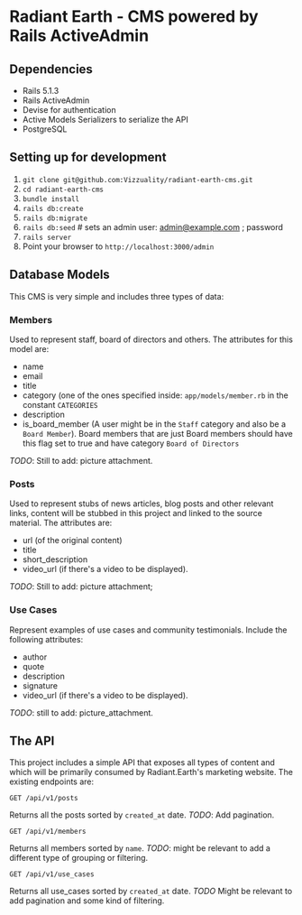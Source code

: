 # Radiant Earth - CMS powered by Rails ActiveAdmin

## Dependencies

* Rails 5.1.3
* Rails ActiveAdmin
* Devise for authentication
* Active Models Serializers to serialize the API
* PostgreSQL


## Setting up for development

1. `git clone git@github.com:Vizzuality/radiant-earth-cms.git`
2. `cd radiant-earth-cms`
3. `bundle install`
4. `rails db:create`
5. `rails db:migrate`
6. `rails db:seed` # sets an admin user: admin@example.com ; password
7. `rails server`
8. Point your browser to `http://localhost:3000/admin`


## Database Models

This CMS is very simple and includes three types of data:

### Members

Used to represent staff, board of directors and others. The attributes for this
model are:

* name
* email
* title
* category (one of the ones specified inside: `app/models/member.rb` in the constant `CATEGORIES`
* description
* is_board_member (A user might be in the `Staff` category and also be a `Board Member`). Board members that are just Board members should have this flag set to true and have category `Board of Directors`

*TODO*: Still to add: picture attachment.

### Posts

Used to represent stubs of news articles, blog posts and other relevant links,
content will be stubbed in this project and linked to the source material.
The attributes are:

* url (of the original content)
* title
* short_description
* video_url (if there's a video to be displayed).


*TODO*: Still to add: picture attachment;


### Use Cases

Represent examples of use cases and community testimonials. Include the following
attributes:

* author
* quote
* description
* signature
* video_url (if there's a video to be displayed).

*TODO*: still to add: picture_attachment.


## The API

This project includes a simple API that exposes all types of content and which
will be primarily consumed by Radiant.Earth's marketing website. The existing
endpoints are:


`GET /api/v1/posts`

Returns all the posts sorted by `created_at` date. *TODO*: Add pagination.


`GET /api/v1/members`

Returns all members sorted by `name`. *TODO*: might be relevant to add a different
type of grouping or filtering.


`GET /api/v1/use_cases`

Returns all use_cases sorted by `created_at` date. *TODO* Might be relevant to
add pagination and some kind of filtering.

